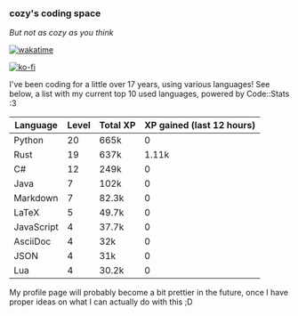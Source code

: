 ### cozy's coding space
*But not as cozy as you think*

[![wakatime](https://wakatime.com/badge/user/c0ba07bb-3421-41be-bd1a-d611e670f250.svg)](https://wakatime.com/@c0ba07bb-3421-41be-bd1a-d611e670f250)

[![ko-fi](https://ko-fi.com/img/githubbutton_sm.svg)](https://ko-fi.com/J3J75ITL4)

I've been coding for a little over 17 years, using various languages! See below, a list with my current top 10 used languages, powered by Code::Stats :3
    
| Language | Level | Total XP | XP gained (last 12 hours) |
| --- | --- | --- | --- |
| Python | 20 | 665k | 0 |
| Rust | 19 | 637k | 1.11k |
| C# | 12 | 249k | 0 |
| Java | 7 | 102k | 0 |
| Markdown | 7 | 82.3k | 0 |
| LaTeX | 5 | 49.7k | 0 |
| JavaScript | 4 | 37.7k | 0 |
| AsciiDoc | 4 | 32k | 0 |
| JSON | 4 | 31k | 0 |
| Lua | 4 | 30.2k | 0 |
    
My profile page will probably become a bit prettier in the future, once I have proper ideas on what I can actually do with this ;D